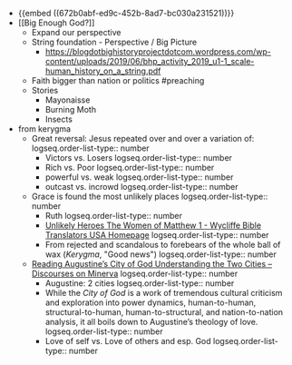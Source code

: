 - {{embed ((672b0abf-ed9c-452b-8ad7-bc030a231521))}}
- [[Big Enough God?]]
	- Expand our perspective
	- String foundation - Perspective / Big Picture
		- https://blogdotbighistoryprojectdotcom.wordpress.com/wp-content/uploads/2019/06/bhp_activity_2019_u1-1_scale-human_history_on_a_string.pdf
	- Faith bigger than nation or politics #preaching
	- Stories
		- Mayonaisse
		- Burning Moth
		- Insects
- from kerygma
	- Great reversal: Jesus repeated over and over a variation of:
	  logseq.order-list-type:: number
		- Victors vs. Losers
		  logseq.order-list-type:: number
		- Rich vs. Poor
		  logseq.order-list-type:: number
		- powerful vs. weak
		  logseq.order-list-type:: number
		- outcast vs. incrowd
		  logseq.order-list-type:: number
	- Grace is found the most unlikely places
	  logseq.order-list-type:: number
		- Ruth
		  logseq.order-list-type:: number
		- [Unlikely Heroes The Women of Matthew 1 - Wycliffe Bible Translators USA Homepage](https://www.wycliffe.org/blog/posts/unlikely-heroes-the-women-of-matthew-1)
		  logseq.order-list-type:: number
		- From rejected and scandalous to forebears of the whole ball of wax (*Kerygma*, "Good news")
		  logseq.order-list-type:: number
	- [Reading Augustine’s City of God Understanding the Two Cities – Discourses on Minerva](https://minervawisdom.com/2024/03/15/reading-augustines-city-of-god-understanding-the-two-cities/)
	  logseq.order-list-type:: number
		- Augustine: 2 cities
		  logseq.order-list-type:: number
		- While the *City of God* is a work of tremendous cultural criticism and exploration into power dynamics, human-to-human, structural-to-human, human-to-structural, and nation-to-nation analysis, it all boils down to Augustine’s theology of love.
		  logseq.order-list-type:: number
		- Love of self vs. Love of others and esp. God
		  logseq.order-list-type:: number